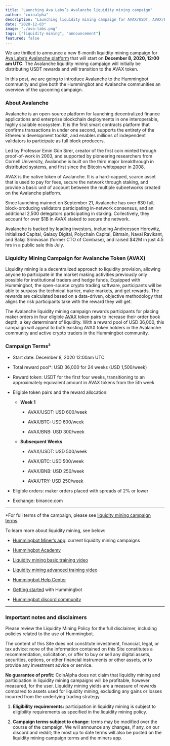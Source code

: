 ```yaml
---
title: "Launching Ava Labs’s Avalanche liquidity mining campaign"
author: "coinalpha"
description: "Launching liquidity mining campaign for AVAX/USDT, AVAX/BTC, AVAX/TRY, and AVAX/BNB on December 8, 2020 12.00am UTC"
date: "2020-12-03"
image: "./ava-labs.png"
tags: ["liquidity mining", "announcement"]
featured: false
---
```


We are thrilled to announce a new 6-month liquidity mining campaign for [Ava Labs’s Avalanche platform](https://www.avalabs.org/) that will start on **December 8, 2020, 12:00 am UTC**. The Avalanche liquidity mining campaign will initially be distributing USDT rewards and will transition to the AVAX token.

In this post, we are going to introduce Avalanche to the Hummingbot community and give both the Hummingbot and Avalanche communities an overview of the upcoming campaign.

### About Avalanche

Avalanche is an open-source platform for launching decentralized finance applications and enterprise blockchain deployments in one interoperable, highly scalable ecosystem. It is the first smart contracts platform that confirms transactions in under one second, supports the entirety of the Ethereum development toolkit, and enables millions of independent validators to participate as full block producers.

Led by Professor Emin Gün Sirer, creator of the first coin minted through proof-of-work in 2003, and supported by pioneering researchers from Cornell University, Avalanche is built on the third major breakthrough in distributed systems, and first since the Bitcoin whitepaper in 2008.

AVAX is the native token of Avalanche. It is a hard-capped, scarce asset that is used to pay for fees, secure the network through staking, and provide a basic unit of account between the multiple subnetworks created on the Avalanche platform.

Since launching mainnet on September 21, Avalanche has over 630 full, block-producing validators participating in-network consensus, and an additional 2,500 delegators participating in staking. Collectively, they account for over $1B in AVAX staked to secure the network.
 
Avalanche is backed by leading investors, including Andreessen Horowitz, Initialized Capital, Galaxy Digital, Polychain Capital, Bitmain, Naval Ravikant, and Balaji Srinivasan (former CTO of Coinbase), and raised $42M in just 4.5 hrs in a public sale this July.

### Liquidity Mining Campaign for Avalanche Token (AVAX) 

Liquidity mining is a decentralized approach to liquidity provision, allowing anyone to participate in the market making activities previously only possible for institutional traders and hedge funds. Equipped with Hummingbot, the open-source crypto trading software, participants will be able to surpass the technical barrier, make markets, and get rewards. The rewards are calculated based on a data-driven, objective methodology that aligns the risk participants take with the reward they will get. 

The Avalanche liquidity mining campaign rewards participants for placing maker orders in four eligible [AVAX](https://coinmarketcap.com/currencies/avalanche/) token pairs to increase their order book depth, a key determinant of liquidity. With a reward pool of USD 36,000, this campaign will appeal to both existing AVAX token holders in the Avalanche community and active crypto traders in the Hummingbot community.

### Campaign Terms²

- Start date: December 8, 2020 12:00am UTC

- Total reward pool*: USD 36,000 for 24 weeks (USD 1,500/week)

- Reward token: USDT for the first four weeks, transitioning to an approximately equivalent amount in AVAX tokens from the 5th week

- Eligible token pairs and the reward allocation:

    - **Week 1** 

        - AVAX/USDT: USD 600/week

        - AVAX/BTC: USD 600/week

        - AVAX/BNB: USD 300/week

    - **Subsequent Weeks** 

        - AVAX/USDT: USD 500/week

        - AVAX/BTC: USD 500/week

        - AVAX/BNB: USD 250/week    

        - AVAX/TRY: USD 250/week 

- Eligible orders: maker orders placed with spreads of 2% or lower

- Exchange: binance.com

---

*For full terms of the campaign, please see [liquidity mining campaign terms](https://docs.hummingbot.io/intro/liquidity-mining/).

To learn more about liquidity mining, see below:

- [Hummingbot Miner’s app](https://miner.hummingbot.io): current liquidity mining campaigns

- [Hummingbot Academy](https://hummingbot.io/academy/)

- [Liquidity mining basic training video](https://www.youtube.com/watch?v=QksultmszQM)

- [Liquidity mining advanced training video](https://www.youtube.com/watch?v=0I-M_k0mVf8)

- [Hummingbot Help Center](https://hummingbot.zendesk.com/hc/en-us)

- [Getting started](https://hummingbot.io/academy/quickstart/) with Hummingbot

- [Hummingbot discord community](https://discord.hummingbot.io/)

---

### Important notes and disclaimers

Please review the Liquidity Mining Policy for the full disclaimer, including policies related to the use of Hummingbot.

The content of this Site does not constitute investment, financial, legal, or tax advice: none of the information contained on this Site constitutes a recommendation, solicitation, or offer to buy or sell any digital assets, securities, options, or other financial instruments or other assets, or to provide any investment advice or service.

**No guarantee of profit:** CoinAlpha does not claim that liquidity mining and participation in liquidity mining campaigns will be profitable, however measured, for the user. Liquidity mining yields are a measure of rewards compared to assets used for liquidity mining, excluding any gains or losses incurred from the underlying trading strategy.

1. **Eligibility requirements:** participation in liquidity mining is subject to eligibility requirements as specified in the liquidity mining policy.

2. **Campaign terms subject to change:** terms may be modified over the course of the campaign. We will announce any changes, if any, on our discord and reddit; the most up to date terms will also be posted on the liquidity mining campaign terms and the miners app.
